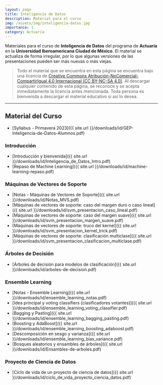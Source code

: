 ```yaml
---
layout: page
title: Inteligencia de Datos
description: Material para el curso
img: /assets/img/inteligencia-datos.jpg
importance: 1
category: Actuaría
---
```


Materiales para el curso de **Inteligencia de Datos** del programa de **Actuaría** en la **Universidad Iberoamericana Ciudad de México**. El material se actualiza de forma irregular, por lo que algunas versiones de las presentaciones pueden ser más nuevas o más viejas. 

> Todo el material que se encuentra en esta página se encuentra bajo una licencia de [Creative Commons Atribución-NoComercial-CompartirIgual 4.0 Internacional (CC BY-NC-SA 4.0)](https://creativecommons.org/licenses/by-nc-sa/4.0/deed.es). Al descargar cualquier contenido de esta página, se reconoce y se acepta inmediatamente la licencia antes mencionada. Toda persona es bienvenida a descargar el material educativo si así lo desea.

---

## Material del Curso

- [Syllabus - Primavera 2023]({{ site.url }}/downloads/id/GEP-Inteligencia-de-Datos-Alumnos.pdf)

### Introducción
- [Introducción y bienvenida]({{ site.url }}/downloads/id/Inteligencia_de_Datos_Intro.pdf)
- [Repaso de Machine Learning]({{ site.url }}/downloads/id/machine-learning-repaso.pdf)

### Máquinas de Vectores de Soporte


- [Notas - Máquinas de Vectores de Soporte]({{ site.url }}/downloads/id/Notas_MVS.pdf)
- [Máquinas de vectores de soporte: caso del margen duro o caso lineal]({{ site.url }}/downloads/id/svm_presentacion_caso_lineal.pdf)
- [Máquinas de vectores de soporte: caso del margen suave]({{ site.url }}/downloads/id/svm_presentacion_margen_suave.pdf)
- [Máquinas de vectores de soporte: truco del kernel]({{ site.url }}/downloads/id/svm_presentacion_kernel_trick.pdf)
- [Máquinas de vectores de soporte: clasificación multiclase]({{ site.url }}/downloads/id/svm_presentacion_clasificacion_multiclase.pdf)

### Árboles de Decisión

- [Árboles de decisión para modelos de clasificación]({{ site.url }}/downloads/id/arboles-de-decision.pdf)

### Ensemble Learning

- [Notas - Ensemble Learning]({{ site.url }}/downloads/id/ensemble_learning_notas.pdf)
- [Idea principal y voting classifiers (clasificadores votantes)]({{ site.url }}/downloads/id/ensemble_learning_voting_classifier.pdf)
- [Bagging y Pasting]({{ site.url }}/downloads/id/ensemble_learning_bagging_pasting.pdf)
- [Boosting y AdaBoost]({{ site.url }}/downloads/id/ensemble_learning_boosting_adaboost.pdf)
- [Descomposición en sesgo y varianza]({{ site.url }}/downloads/id/ensemble_learning_bias_variance.pdf)
- [Bosques aleatorios y ensambles de árboles]({{ site.url }}/downloads/id/Ensambles-de-arboles.pdf)

### Proyecto de Ciencia de Datos
- [Ciclo de vida de un proyecto de ciencia de datos]({{ site.url }}/downloads/id/ciclo_de_vida_proyecto_ciencia_datos.pdf)